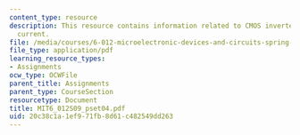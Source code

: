 ```yaml
---
content_type: resource
description: This resource contains information related to CMOS inverter and saturation
  current.
file: /media/courses/6-012-microelectronic-devices-and-circuits-spring-2009/20c38c1a1ef971fb8d61c482549dd263_MIT6_012S09_pset04.pdf
file_type: application/pdf
learning_resource_types:
- Assignments
ocw_type: OCWFile
parent_title: Assignments
parent_type: CourseSection
resourcetype: Document
title: MIT6_012S09_pset04.pdf
uid: 20c38c1a-1ef9-71fb-8d61-c482549dd263
---
```

